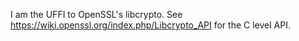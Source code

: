 I am the UFFI to OpenSSL's libcrypto. See https://wiki.openssl.org/index.php/Libcrypto_API for the C level API.